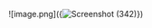 ![image.png]({![Screenshot (342)](https://user-images.githubusercontent.com/120574948/224492004-8e6fc91d-67b9-4a2e-a46f-052786ed339f.png)})

